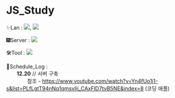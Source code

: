 # JS_Study

✨Lan : <img src="https://img.shields.io/badge/Javascript-F7DF1E?style=flat-square&logo=javascript&logoColor=white"/>, <img src="https://img.shields.io/badge/TypeScrypt-3178C6?style=flat-square&logo=typescript&logoColor=white"/>

🎆Server : <img src="https://img.shields.io/badge/Node.Js-339933?style=flat-square&logo=nodedotjs&logoColor=white"/>

🛠Tool : <img src="https://img.shields.io/badge/VS_Code-007ACC?style=flat-square&logo=visualstudiocode&logoColor=white"/>

📜Schedule_Log : <br/>
  **12.20** // 서버 구축 <br/>
    참조 - https://www.youtube.com/watch?v=Yn4fUo1i1-s&list=PLfLgtT94nNq1qmsvIii_CAxFlD7tvB5NE&index=8 (코딩 애플)
